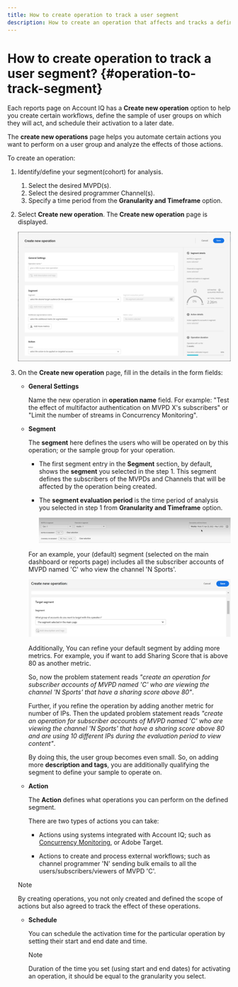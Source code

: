 ```yaml
---
title: How to create operation to track a user segment
description: How to create an operation that affects and tracks a defined segment of users.
---
```


# How to create operation to track a user segment? {#operation-to-track-segment}

Each reports page on Account IQ has a **Create new operation** option to help you create certain workflows, define the sample of user groups on which they will act, and schedule their activation to a later date.

The **create new operations** page helps you automate certain actions you want to perform on a user group and analyze the effects of those actions.

To create an operation:

1. Identify/define your segment(cohort) for analysis.

    1. Select the desired MVPD(s).
    2. Select the desired programmer Channel(s).
    3. Specify a time period from the **Granularity and Timeframe** option.

1. Select **Create new operation**. The **Create new operation** page is displayed.

    ![](assets/create-new-operations.png)

1. On the **Create new operation** page, fill in the details in the form fields:

    * **General Settings**

        Name the new operation in **operation name** field. For example: "Test the effect of multifactor authentication on MVPD X's subscribers" or "Limit the number of streams in Concurrency Monitoring".

    * **Segment**

        The **segment** here defines the users who will be operated on by this operation; or the sample group for your operation.
        * The first segment entry in the **Segment** section, by default, shows the **segment** you selected in the step 1. This segment defines the subscribers of the MVPDs and Channels that will be affected by the operation being created.
        * The **segment evaluation period** is the time period of analysis you selected in step 1 from **Granularity and Timeframe** option.

          ![](assets/operations-segment-selection.png)

        For an example, your (default) segment (selected on the main dashboard or reports page) includes all the subscriber accounts of MVPD named 'C' who view the channel 'N Sports'.

        ![](assets/refine-segment-operations.png)

        Additionally, You can refine your default segment by adding more metrics. For example, you if want to add Sharing Score that is above 80 as another metric.

        So, now the problem statement reads *"create an operation for subscriber accounts of MVPD named 'C' who are viewing the channel 'N Sports' that have a sharing score above 80"*.

        Further, if you refine the operation by adding another metric for number of IPs. Then the updated problem statement reads *"create an operation for subscriber accounts of MVPD named 'C' who are viewing the channel 'N Sports' that have a sharing score above 80 and are using 10 different IPs during the evaluation period to view content"*.

        By doing this, the user group becomes even small. So, on adding more **description and tags**, you are additionally qualifying the segment to define your sample to operate on.

    * **Action**

        The **Action** defines what operations you can perform on the defined segment.

        There are two types of actions you can take:

        * Actions using systems integrated with Account IQ; such as [Concurrency Monitoring](https://tve.helpdocsonline.com/concurrency-monitoring-introduction), or Adobe Target.

        * Actions to create and process external workflows; such as channel programmer 'N' sending bulk emails to all the users/subscribers/viewers of MVPD 'C'.

     >[!NOTE]
     >
     >By creating operations, you not only created and defined the scope of actions but also agreed to track the effect of these operations.

    * **Schedule**

        You can schedule the activation time for the particular operation by setting their start and end date and time.

        >[!NOTE]
        >
        >Duration of the time you set (using start and end dates) for activating an operation, it should be equal to the granularity you select.